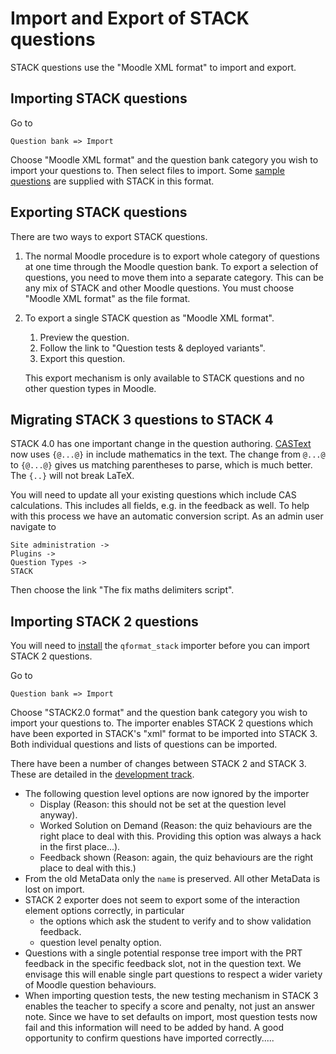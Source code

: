 # Import and Export of STACK questions

STACK questions use the "Moodle XML format" to import and export.

## Importing STACK questions

Go to

    Question bank => Import

Choose "Moodle XML format" and the question bank category you wish to import your questions to.  Then select files to import. Some [sample questions](../Authoring/Sample_questions.md) are supplied with STACK in this format.

## Exporting STACK questions

There are two ways to export STACK questions.

1. The normal Moodle procedure is to export whole category of questions at one time through the Moodle question bank.  To export a selection of questions, you need to move them into a separate category.  This can be any mix of STACK and other Moodle questions.  You must choose "Moodle XML format" as the file format.
2. To export a single STACK question as "Moodle XML format".
   1. Preview the question.  
   2. Follow the link to "Question tests & deployed variants".
   3. Export this question.

   This export mechanism is only available to STACK questions and no other question types in Moodle.

## Migrating STACK 3 questions to STACK 4

STACK 4.0 has one important change in the question authoring.  [CASText](../Authoring/CASText.md) now uses `{@...@}` in include mathematics in the text.  The change from `@...@` to `{@...@}` gives us matching parentheses to parse, which is much better.  The `{..}` will not break LaTeX.

You will need to update all your existing questions which include CAS calculations. This includes all fields, e.g. in the feedback as well.  To help with this process we have an automatic conversion script.  As an admin user navigate to 

    Site administration -> 
    Plugins ->
    Question Types ->
    STACK

Then choose the link "The fix maths delimiters script". 

## Importing STACK 2 questions

You will need to [install](../Installation/index.md) the `qformat_stack` importer before you can import STACK 2 questions.

Go to

    Question bank => Import

Choose "STACK2.0 format" and the question bank category you wish to import your questions to.  The importer enables STACK 2 questions which have been exported in STACK's "xml" format to be imported into STACK 3.  Both individual questions and lists of questions can be imported.

There have been a number of changes between STACK 2 and STACK 3.  These are detailed in the [development track](../Developer/Development_track.md).

* The following question level options are now ignored by the importer
  * Display (Reason: this should not be set at the question level anyway).
  * Worked Solution on Demand (Reason: the quiz behaviours are the right place to deal with this.  Providing this option was always a hack in the first place...).
  * Feedback shown (Reason: again, the quiz behaviours are the right place to deal with this.)
* From the old MetaData only the `name` is preserved.  All other MetaData is lost on import.
* STACK 2 exporter does not seem to export some of the interaction element options correctly, in particular
  * the options which ask the student to verify and to show validation feedback.
  * question level penalty option.
* Questions with a single potential response tree import with the PRT feedback in the specific feedback slot, not in the question text.  We envisage this will enable single part questions to respect a wider variety of Moodle question behaviours.
* When importing question tests, the new testing mechanism in STACK 3 enables the teacher to specify a score and penalty, not just an answer note.  Since we have to set defaults on import, most question tests now fail and this information will need to be added by hand.  A good opportunity to confirm questions have imported correctly.....

